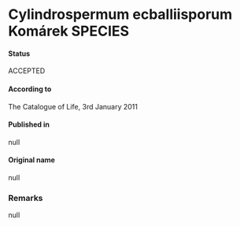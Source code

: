 # Cylindrospermum ecballiisporum Komárek SPECIES

#### Status
ACCEPTED

#### According to
The Catalogue of Life, 3rd January 2011

#### Published in
null

#### Original name
null

### Remarks
null